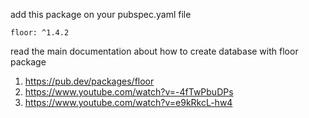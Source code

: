 add this package on your pubspec.yaml file

    floor: ^1.4.2

read the main documentation about how to create database with floor package

1. https://pub.dev/packages/floor
2. https://www.youtube.com/watch?v=-4fTwPbuDPs
3. https://www.youtube.com/watch?v=e9kRkcL-hw4